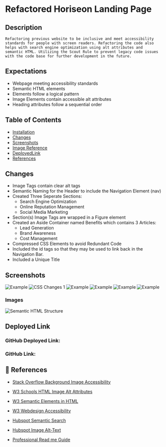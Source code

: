# Refactored Horiseon Landing Page

## Description 
    Refactoring previous website to be inclusive and meet accessibility standards for people with screen readers. Refactoring the code also helps with search engine optimization using alt attributes and semantic HTML. Utilizing the Scout Rule to prevent legacy code issues with the code base for further development in the future. 
    
## Expectations

- Webpage meeting accessibility standards
- Semantic HTML elements
- Elements follow a logical pattern 
- Image Elements contain accessible alt attributes
- Heading attributes follow a sequential order

## Table of Contents
- [Installation](#installation)
- [Changes](#changes)
- [Screenshots](#screenshots)
- [Image Reference](#images)
- [DeployedLink](#DiployedLink)
- [References](#Refererences)

## Changes 
- Image Tags contain clear alt tags 
- Semantic Naming for the Header to include the Navigation Element (nav)
- Created Three Seperate Sections: 
    - Search Engine Optimization
    - Online Reputation Management
    - Social Media Marketing
- Section(s) Image Tags are wrapped in a Figure element
- Created an Aside Container named Benefits which contains 3 Articles:
    - Lead Generation
    - Brand Awareness
    - Cost Management
- Compressed CSS Elements to avoid Redundant Code
- Included the id tags so that they may be used to link back in the Navigation Bar. 
- Included a Unique Title 

## Screenshots
![Example](https://github.com/zzzbia/Horiseon-Refactored-LandingPage/blob/main/assets/readme/Example.png?raw=true)
![CSS Changes 1](https://github.com/zzzbia/Horiseon-Refactored-LandingPage/blob/main/assets/readme/csschanges1.png?raw=true)
![Example](https://github.com/zzzbia/Horiseon-Refactored-LandingPage/blob/main/assets/readme/Example.png?raw=true)
![Example](https://github.com/zzzbia/Horiseon-Refactored-LandingPage/blob/main/assets/readme/Example.png?raw=true)
![Example](https://github.com/zzzbia/Horiseon-Refactored-LandingPage/blob/main/assets/readme/Example.png?raw=true)
![Example](https://github.com/zzzbia/Horiseon-Refactored-LandingPage/blob/main/assets/readme/Example.png?raw=true)


### Images
![Semantic HTML Structure](https://www.w3schools.com/html/img_sem_elements.gif)

## Deployed Link
 ### GitHub Deployed Link:
 ### GitHub Link: 
## 📝 References 
- [Stack Overflow Background Image Accessibility](https://stackoverflow.com/questions/41942992/how-to-make-background-image-accessible)

- [W3 Schools HTML Image Alt Attributes](https://www.w3schools.com/tags/att_img_alt.asp)

- [W3 Semantic Elements in HTML](https://www.w3schools.com/html/html5_semantic_elements.asp)

- [W3 Webdesign Accessibility](https://www.w3.org/standards/webdesign/accessibility)

- [Hubspot Semantic Search](https://blog.hubspot.com/marketing/semantic-search)

- [Hubspot Image Alt-Text](https://blog.hubspot.com/marketing/image-alt-text)

- [Professional Read me Guide](https://coding-boot-camp.github.io/full-stack/github/professional-readme-guide)

